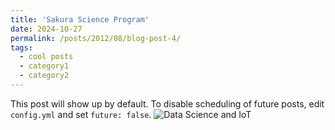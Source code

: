 ```yaml
---
title: 'Sakura Science Program'
date: 2024-10-27
permalink: /posts/2012/08/blog-post-4/
tags:
  - cool posts
  - category1
  - category2
---
```


This post will show up by default. To disable scheduling of future posts, edit `config.yml` and set `future: false`. 
![Data Science and IoT](https://images/profile2.jpg)
